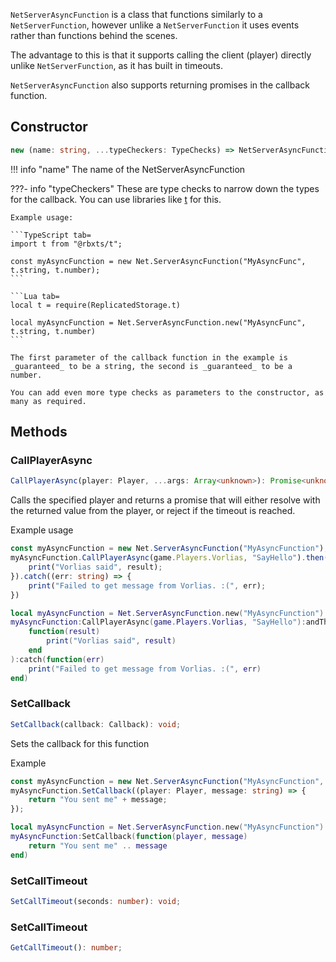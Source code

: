 `NetServerAsyncFunction` is a class that functions similarly to a `NetServerFunction`, however unlike a `NetServerFunction` it uses events rather than functions behind the scenes.

The advantage to this is that it supports calling the client (player) directly unlike `NetServerFunction`, as it has built in timeouts.

`NetServerAsyncFunction` also supports returning promises in the callback function.

## Constructor
```ts
new (name: string, ...typeCheckers: TypeChecks) => NetServerAsyncFunction;
```

!!! info "name"
	The name of the NetServerAsyncFunction

???- info "typeCheckers"
	These are type checks to narrow down the types for the callback. You can use libraries like [t](https://github.com/osyrisrblx/t) for this.

	Example usage:

	```TypeScript tab=
	import t from "@rbxts/t";

	const myAsyncFunction = new Net.ServerAsyncFunction("MyAsyncFunc", t.string, t.number);
	```

	```Lua tab=
	local t = require(ReplicatedStorage.t)

	local myAsyncFunction = Net.ServerAsyncFunction.new("MyAsyncFunc", t.string, t.number)
	```

	The first parameter of the callback function in the example is _guaranteed_ to be a string, the second is _guaranteed_ to be a number.

	You can add even more type checks as parameters to the constructor, as many as required.

## Methods

### CallPlayerAsync
```ts
CallPlayerAsync(player: Player, ...args: Array<unknown>): Promise<unknown>;
```
Calls the specified player and returns a promise that will either resolve with the returned value from the player, or reject if the timeout is reached.

Example usage

```TypeScript tab=
const myAsyncFunction = new Net.ServerAsyncFunction("MyAsyncFunction");
myAsyncFunction.CallPlayerAsync(game.Players.Vorlias, "SayHello").then(result => {
	print("Vorlias said", result);
}).catch((err: string) => {
	print("Failed to get message from Vorlias. :(", err);
})
```

```Lua tab=
local myAsyncFunction = Net.ServerAsyncFunction.new("MyAsyncFunction")
myAsyncFunction:CallPlayerAsync(game.Players.Vorlias, "SayHello"):andThen(
	function(result)
		print("Vorlias said", result)
	end
):catch(function(err)
	print("Failed to get message from Vorlias. :(", err)
end)
```


### SetCallback
```ts
SetCallback(callback: Callback): void;
```
Sets the callback for this function

Example

```TypeScript tab=
const myAsyncFunction = new Net.ServerAsyncFunction("MyAsyncFunction", t.string);
myAsyncFunction.SetCallback((player: Player, message: string) => {
	return "You sent me" + message;
});
```

```Lua tab=
local myAsyncFunction = Net.ServerAsyncFunction.new("MyAsyncFunction")
myAsyncFunction:SetCallback(function(player, message) 
	return "You sent me" .. message
end)
```

### SetCallTimeout
```ts
SetCallTimeout(seconds: number): void;
```

### SetCallTimeout
```ts
GetCallTimeout(): number;
```